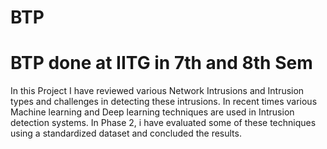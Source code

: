 # BTP
# BTP done at IITG in 7th and 8th Sem
In this Project I have reviewed various Network Intrusions and Intrusion types and challenges in detecting these intrusions. In recent times various Machine learning and Deep learning techniques are used in Intrusion detection systems. In Phase 2, i have evaluated some of these techniques using a standardized dataset and concluded the results.
